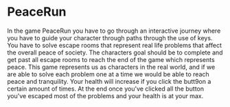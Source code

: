 # PeaceRun
In the game PeaceRun you have to go through an interactive journey where you have to guide your character
through paths through the use of keys. You have to solve escape rooms that represent real life problems
that affect the overall peace of society. The characters goal should be to complete and get past all 
escape rooms to reach the end of the game which represents peace. This game represents us as characters
in the real world, and if we are able to solve each problem one at a time we would be able to reach peace
and tranquility. Your health will increase if you click the butt9on a certain amount of times. At the end once
you've clicked all the button you've escaped most of the problems and your health is at your max.
